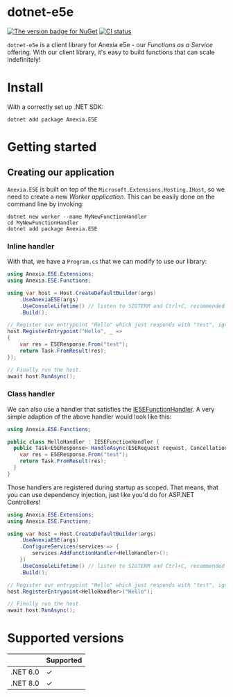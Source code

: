 dotnet-e5e
===============
[![](https://img.shields.io/nuget/v/Anexia.E5E "The version badge for NuGet")](https://www.nuget.org/packages/Anexia.E5E)
[![](https://github.com/anexia/dotnet-e5e/actions/workflows/test.yml/badge.svg?branch=main "CI status")](https://github.com/anexia/dotnet-e5e/actions/workflows/test.yml)

`dotnet-e5e` is a client library for Anexia e5e - our *Functions as a Service* offering.
With our client library, it's easy to build functions that can scale indefinitely!

# Install

With a correctly set up .NET SDK:

```shell
dotnet add package Anexia.E5E
```

# Getting started

## Creating our application

`Anexia.E5E` is built on top of the `Microsoft.Extensions.Hosting.IHost`, so we need to create
a new *Worker application*. This can be easily done on the command line by invoking:

```shell
dotnet new worker --name MyNewFunctionHandler
cd MyNewFunctionHandler
dotnet add package Anexia.E5E
```

### Inline handler
With that, we have a `Program.cs` that we can modify to use our library:

```cs
using Anexia.E5E.Extensions;
using Anexia.E5E.Functions;

using var host = Host.CreateDefaultBuilder(args)
	.UseAnexiaE5E(args)
	.UseConsoleLifetime() // listen to SIGTERM and Ctrl+C, recommended by us
	.Build();

// Register our entrypoint "Hello" which just responds with "test", ignoring the request.
host.RegisterEntrypoint("Hello", _ =>
{
	var res = E5EResponse.From("test");
	return Task.FromResult(res);
});

// Finally run the host.
await host.RunAsync();
```

### Class handler

We can also use a handler that satisfies the [IE5EFunctionHandler](src/Anexia.E5E/Functions/IE5EFunctionHandler.cs).
A very simple adaption of the above handler would look like this:

```cs
using Anexia.E5E.Functions;

public class HelloHandler : IE5EFunctionHandler {
  public Task<E5EResponse> HandleAsync(E5ERequest request, CancellationToken token = default) {
    var res = E5EResponse.From("test");
  	return Task.FromResult(res);
  }
}
```

Those handlers are registered during startup as scoped. That means, that you can use dependency injection,
just like you'd do for ASP.NET Controllers!

```csharp
using Anexia.E5E.Extensions;
using Anexia.E5E.Functions;

using var host = Host.CreateDefaultBuilder(args)
	.UseAnexiaE5E(args)
    .ConfigureServices(services => {
        services.AddFunctionHandler<HelloHandler>();
    })
	.UseConsoleLifetime() // listen to SIGTERM and Ctrl+C, recommended by us
	.Build();

// Register our entrypoint "Hello" which just responds with "test", ignoring the request.
host.RegisterEntrypoint<HelloHandler>("Hello");

// Finally run the host.
await host.RunAsync();
```

# Supported versions

|          | Supported |
|----------|-----------|
| .NET 6.0 | ✓         |
| .NET 8.0 | ✓         |
